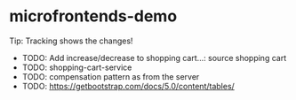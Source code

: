 # microfrontends-demo

Tip: Tracking shows the changes!

* TODO: Add increase/decrease to shopping cart...: source shopping cart
* TODO: shopping-cart-service
* TODO: compensation pattern as from the server
* TODO: https://getbootstrap.com/docs/5.0/content/tables/
